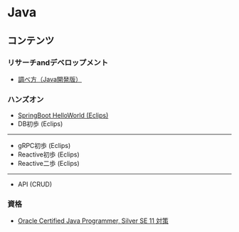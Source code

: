 # Java

## コンテンツ

### リサーチandデベロップメント

- [調べ方（Java開発版）](./researchAndDevelopment.md)

### ハンズオン

- [SpringBoot HelloWorld (Eclips)](./springboot_helloworld.md)
- DB初歩 (Eclips)
----
- gRPC初歩 (Eclips)
- Reactive初歩 (Eclips)
- Reactive二歩 (Eclips)
----
- API (CRUD)

### 資格

- [Oracle Certified Java Programmer, Silver SE 11 対策](./ocjp_silver.md)
